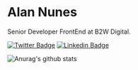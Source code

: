 # Alan Nunes

Senior Developer FrontEnd at B2W Digital. 

[![Twitter Badge](https://img.shields.io/badge/twitter-%231DA1F2.svg?style=flat-square&labelColor=6633cc&logo=twitter&logoColor=white&link=https://twitter.com/alanhnunes)](https://twitter.com/alanhnunes) 
[![Linkedin Badge](https://img.shields.io/badge/linkedin-%230077B5.svg?&style=for-the-badge&logo=linkedin&logoColor=white&link=https://www.linkedin.com/in/alanunesouza/)](https://www.linkedin.com/in/alanunesouza/) 


![Anurag's github stats](https://github-readme-stats.vercel.app/api?username=alanunesouza&show_icons=true&theme=dark)

